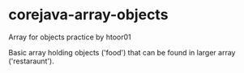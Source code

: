 # corejava-array-objects
Array for objects practice by htoor01

Basic array holding objects ('food') that can be found in larger array ('restaraunt').
